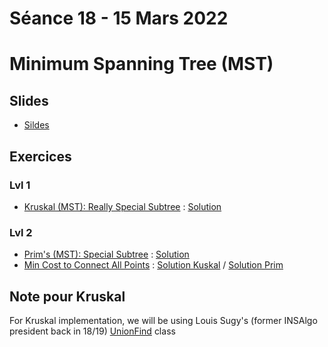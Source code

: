 # Séance 18 - 15 Mars 2022
# Minimum Spanning Tree (MST)
## Slides

  - [Sildes](Cours18-MST.pdf)

## Exercices

### Lvl 1
  - [Kruskal (MST): Really Special Subtree](https://www.hackerrank.com/challenges/kruskalmstrsub/problem) : [Solution](ReallySpecialSubtree.py)

### Lvl 2
  - [Prim's (MST): Special Subtree](https://www.hackerrank.com/challenges/primsmstsub/problem) : [Solution](prim1.py)
  - [Min Cost to Connect All Points](https://leetcode.com/problems/min-cost-to-connect-all-points/) : [Solution Kuskal](MinCostConnectAllPointsKuskal.py) / [Solution Prim](MinCostConnectAllPointsPrim.py)

## Note pour Kruskal

For Kruskal implementation, we will be using Louis Sugy's (former INSAlgo president back in 18/19) [UnionFind](https://github.com/INSAlgo/trainings-2018/blob/master/W14_feb4_feb10/unionfind.py) class

